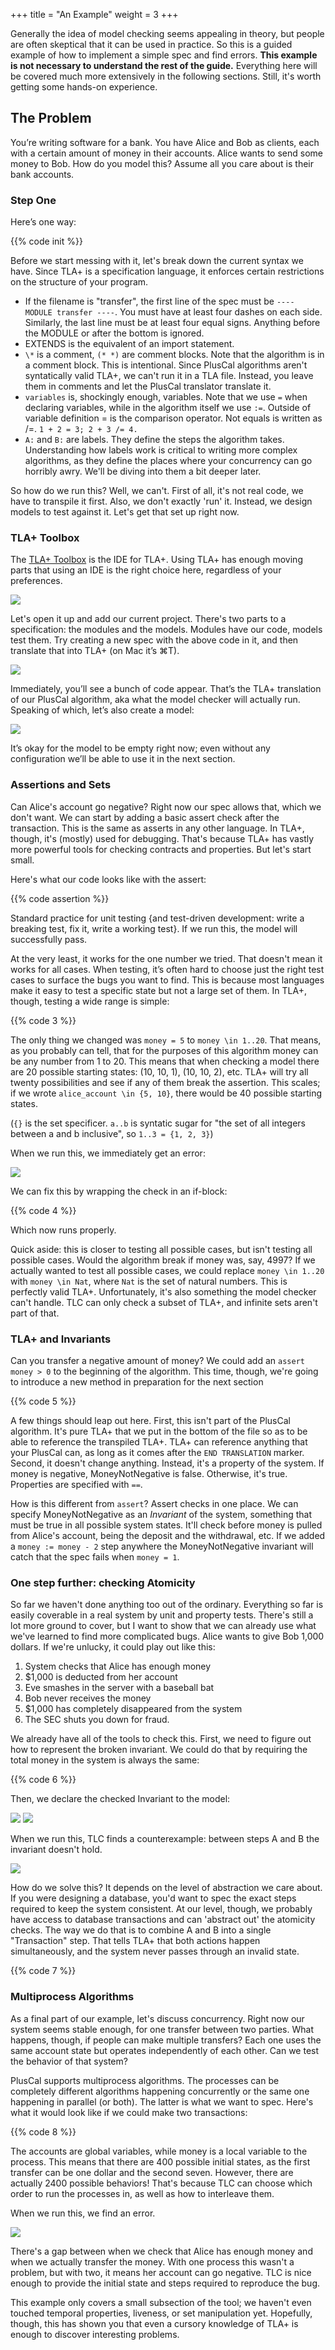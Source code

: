 +++
title = "An Example"
weight = 3
+++

Generally the idea of model checking seems appealing in theory, but people are often skeptical that it can be used in practice. So this is a guided example of how to implement a simple spec and find errors. **This example is not necessary to understand the rest of the guide.** Everything here will be covered much more extensively in the following sections. Still, it's worth getting some hands-on experience.

## The Problem

You’re writing software for a bank. You have Alice and Bob as clients, each with a certain amount of money in their accounts. Alice wants to send some money to Bob. How do you model this? Assume all you care about is their bank accounts.

### Step One

Here’s one way:

{{% code init %}}

Before we start messing with it, let's break down the current syntax we have. Since TLA+ is a specification language, it enforces certain restrictions on the structure of your program. 

* If the filename is "transfer", the first line of the spec must be `---- MODULE transfer ----`. You must have at least four dashes on each side. Similarly, the last line must be at least four equal signs. Anything before the MODULE or after the bottom is ignored.
* EXTENDS is the equivalent of an import statement.
* `\*` is a comment, `(* *)` are comment blocks. Note that the algorithm is in a comment block. This is intentional. Since PlusCal algorithms aren't syntatically valid TLA+, we can't run it in a TLA file. Instead, you leave them in comments and let the PlusCal translator translate it.
* `variables` is, shockingly enough, variables. Note that we use `=` when declaring variables, while in the algorithm itself we use `:=`. Outside of variable definition = is the comparison operator. Not equals is written as /=. `1 + 2 = 3; 2 + 3 /= 4.`
* `A:` and `B:` are labels. They define the steps the algorithm takes. Understanding how labels work is critical to writing more complex algorithms, as they define the places where your concurrency can go horribly awry. We'll be diving into them a bit deeper later.

So how do we run this? Well, we can't. First of all, it's not real code, we have to transpile it first. Also, we don't exactly 'run' it. Instead, we design models to test against it. Let's get that set up right now.

### TLA+ Toolbox

The [TLA+ Toolbox](https://github.com/tlaplus/tlaplus/releases/latest) is the IDE for TLA+. Using TLA+ has enough moving parts that using an IDE is the right choice here, regardless of your preferences.

![](img/intro_toolbox.png)

Let's open it up and add our current project. There's two parts to a specification: the modules and the models. Modules have our code, models test them. Try creating a new spec with the above code in it, and then translate that into TLA+ (on Mac it’s ⌘T).

![](img/translated.png)

Immediately, you’ll see a bunch of code appear. That’s the TLA+ translation of our PlusCal algorithm, aka what the model checker will actually run. Speaking of which, let’s also create a model:

![](img/model.png)

It’s okay for the model to be empty right now; even without any configuration we’ll be able to use it in the next section.

### Assertions and Sets

Can Alice's account go negative? Right now our spec allows that, which we don't want. We can start by adding a basic assert check after the transaction. This is the same as asserts in any other language. In TLA+, though, it's (mostly) used for debugging. That's because TLA+ has vastly more powerful tools for checking contracts and properties. But let's start small.

Here's what our code looks like with the assert:

{{% code assertion %}}

Standard practice for unit testing {and test-driven development: write a breaking test, fix it, write a working test}. If we run this, the model will successfully pass.

At the very least, it works for the one number we tried. That doesn't mean it works for all cases. When testing, it’s often hard to choose just the right test cases to surface the bugs you want to find. This is because most languages make it easy to test a specific state but not a large set of them. In TLA+, though, testing a wide range is simple:

{{% code 3 %}}

The only thing we changed was `money = 5` to `money \in 1..20`. That means, as you probably can tell, that for the purposes of this algorithm money can be any number from 1 to 20. This means that when checking a model there are 20 possible starting states: (10, 10, 1), (10, 10, 2), etc. TLA+ will try all twenty possibilities and see if any of them break the assertion. This scales; if we wrote `alice_account \in {5, 10}`, there would be 40 possible starting states.

(`{}` is the set specificer. `a..b` is syntatic sugar for "the set of all integers between a and b inclusive", so `1..3 = {1, 2, 3}`)

When we run this, we immediately get an error:

![](img/model_assert_fail.png)

We can fix this by wrapping the check in an if-block:

{{% code 4 %}}

Which now runs properly.

Quick aside: this is closer to testing all possible cases, but isn't testing all possible cases. Would the algorithm break if money was, say, 4997? If we actually wanted to test all possible cases, we could replace `money \in 1..20` with `money \in Nat`, where `Nat` is the set of natural numbers. This is perfectly valid TLA+. Unfortunately, it's also something the model checker can't handle. TLC can only check a subset of TLA+, and infinite sets aren't part of that.

### TLA+ and Invariants

Can you transfer a negative amount of money? We could add an `assert money > 0` to the beginning of the algorithm. This time, though, we're going to introduce a new method in preparation for the next section

{{% code 5 %}}


A few things should leap out here. First, this isn't part of the PlusCal algorithm. It's pure TLA+ that we put in the bottom of the file so as to be able to reference the transpiled TLA+. TLA+ can reference anything that your PlusCal can, as long as it comes after the `END TRANSLATION` marker. Second, it doesn't change anything. Instead, it's a property of the system. If money is negative, MoneyNotNegative is false. Otherwise, it's true. Properties are specified with `==`.

How is this different from `assert`? Assert checks in one place. We can specify MoneyNotNegative as an _Invariant_ of the system, something that must be true in all possible system states. It'll check before money is pulled from Alice's account, being the deposit and the withdrawal, etc. If we added a `money := money - 2` step anywhere the MoneyNotNegative invariant will catch that the spec fails when `money = 1`.

### One step further: checking Atomicity

So far we haven't done anything too out of the ordinary. Everything so far is easily coverable in a real system by unit and property tests. There's still a lot more ground to cover, but I want to show that we can already use what we've learned to find more complicated bugs. Alice wants to give Bob 1,000 dollars. If we're unlucky, it could play out like this:

1. System checks that Alice has enough money
1. $1,000 is deducted from her account
1. Eve smashes in the server with a baseball bat
1. Bob never receives the money
1. $1,000 has completely disappeared from the system
1. The SEC shuts you down for fraud.

We already have all of the tools to check this. First, we need to figure out how to represent the broken invariant. We could do that by requiring the total money in the system is always the same:

{{% code 6 %}}

Then, we declare the checked Invariant to the model:

![](img/model_moneyinvariant1.png)
![](img/model_moneyinvariant2.png)

When we run this, TLC finds a counterexample: between steps A and B the invariant doesn't hold.

![](img/model_moneyinvariant_fail.png)

How do we solve this? It depends on the level of abstraction we care about. If you were designing a database, you'd want to spec the exact steps required to keep the system consistent. At our level, though, we probably have access to database transactions and can 'abstract out' the atomicity checks. The way we do that is to combine A and B into a single "Transaction" step. That tells TLA+ that both actions happen simultaneously, and the system never passes through an invalid state.

{{% code 7 %}}

### Multiprocess Algorithms

As a final part of our example, let's discuss concurrency. Right now our system seems stable enough, for one transfer between two parties. What happens, though, if people can make multiple transfers? Each one uses the same account state but operates independently of each other. Can we test the behavior of that system?

PlusCal supports multiprocess algorithms. The processes can be completely different algorithms happening concurrently or the same one happening in parallel (or both). The latter is what we want to spec. Here's what it would look like if we could make two transactions:

{{% code 8 %}}

The accounts are global variables, while money is a local variable to the process. This means that there are 400 possible initial states, as the first transfer can be one dollar and the second seven. However, there are actually 2400 possible behaviors! That's because TLC can choose which order to run the processes in, as well as how to interleave them.

When we run this, we find an error. 

![](img/multiprocess_fail.png)

There's a gap between when we check that Alice has enough money and when we actually transfer the money. With one process this wasn't a problem, but with two, it means her account can go negative. TLC is nice enough to provide the initial state and steps required to reproduce the bug.

This example only covers a small subsection of the tool; we haven't even touched temporal properties, liveness, or set manipulation yet. Hopefully, though, this has shown you that even a cursory knowledge of TLA+ is enough to discover interesting problems.
